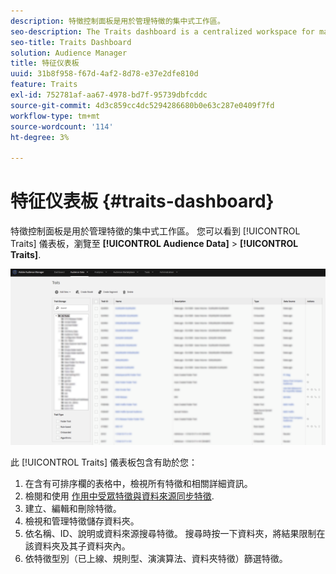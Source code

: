 ```yaml
---
description: 特徵控制面板是用於管理特徵的集中式工作區。
seo-description: The Traits dashboard is a centralized workspace for managing traits.
seo-title: Traits Dashboard
solution: Audience Manager
title: 特征仪表板
uuid: 31b8f958-f67d-4af2-8d78-e37e2dfe810d
feature: Traits
exl-id: 752781af-aa67-4978-bd7f-95739dbfcddc
source-git-commit: 4d3c859cc4dc5294286680b0e63c287e0409f7fd
workflow-type: tm+mt
source-wordcount: '114'
ht-degree: 3%

---
```


# 特征仪表板 {#traits-dashboard}

特徵控制面板是用於管理特徵的集中式工作區。 您可以看到 [!UICONTROL Traits] 儀表板，瀏覽至 **[!UICONTROL Audience Data]** > **[!UICONTROL Traits]**.

![](assets/traits-dashboard.png)

<!-- c_tb_dashboard.xml -->

此 [!UICONTROL Traits] 儀表板包含有助於您：

1. 在含有可排序欄的表格中，檢視所有特徵和相關詳細資訊。
2. 檢閱和使用 [作用中受眾特徵與資料來源同步特徵](../../features/traits/client-activity-synced-audience-traits.md).
3. 建立、編輯和刪除特徵。
4. 檢視和管理特徵儲存資料夾。
5. 依名稱、ID、說明或資料來源搜尋特徵。 搜尋時按一下資料夾，將結果限制在該資料夾及其子資料夾內。
6. 依特徵型別（已上線、規則型、演演算法、資料夾特徵）篩選特徵。
